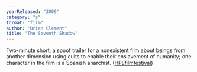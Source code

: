 ```yaml
---
yearReleased: "2009"
category: "s"
format: "film"
author: "Brian Clement"
title: "The Seventh Shadow"
---
```

 Two-minute short, a spoof trailer for a nonexistent film about beings from  another dimension using cults to enable their enslavement of humanity; one  character in the film is a Spanish anarchist. (<a href="http://hplfilmfestival.com/films/seventh-shadow">HPLfilmfestival</a>)
  